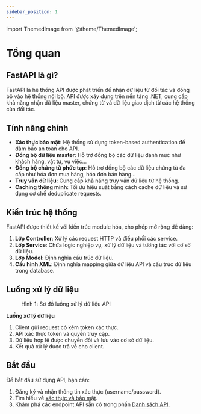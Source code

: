 ```yaml
---
sidebar_position: 1
---
```

import ThemedImage from '@theme/ThemedImage';

# Tổng quan

## FastAPI là gì?

FastAPI là hệ thống API được phát triển để nhận dữ liệu từ đối tác và đồng bộ vào hệ thống nội bộ. API được xây dựng trên nền tảng .NET, cung cấp khả năng nhận dữ liệu master, chứng từ và dữ liệu giao dịch từ các hệ thống của đối tác.

## Tính năng chính

- **Xác thực bảo mật**: Hệ thống sử dụng token-based authentication để đảm bảo an toàn cho API.
- **Đồng bộ dữ liệu master**: Hỗ trợ đồng bộ các dữ liệu danh mục như khách hàng, vật tư, vụ việc...
- **Đồng bộ chứng từ phức tạp**: Hỗ trợ đồng bộ các dữ liệu chứng từ đa cấp như hóa đơn mua hàng, hóa đơn bán hàng...
- **Truy vấn dữ liệu**: Cung cấp khả năng truy vấn dữ liệu từ hệ thống.
- **Caching thông minh**: Tối ưu hiệu suất bằng cách cache dữ liệu và sử dụng cơ chế deduplicate requests.

## Kiến trúc hệ thống

FastAPI được thiết kế với kiến trúc module hóa, cho phép mở rộng dễ dàng:

1. **Lớp Controller**: Xử lý các request HTTP và điều phối các service.
2. **Lớp Service**: Chứa logic nghiệp vụ, xử lý dữ liệu và tương tác với cơ sở dữ liệu.
3. **Lớp Model**: Định nghĩa cấu trúc dữ liệu.
4. **Cấu hình XML**: Định nghĩa mapping giữa dữ liệu API và cấu trúc dữ liệu trong database.

## Luồng xử lý dữ liệu

<figure style={{textAlign: 'center'}}>
  <ThemedImage
    alt="Sơ đồ luồng xử lý dữ liệu API"
    sources={{
      light: '/img/Mermaid-Intro-Diagram-light.svg',
      dark: '/img/Mermaid-Intro-Diagram-dark.svg',
    }}
    style={{maxWidth: "800px", margin: "0 auto", display: "block", width: "100%"}}
  />
  <figcaption style={{marginTop: '10px', fontSize: '14px', fontStyle: 'italic'}}>
    Hình 1: Sơ đồ luồng xử lý dữ liệu API
  </figcaption>
</figure>

**Luồng xử lý dữ liệu**
1. Client gửi request có kèm token xác thực.
2. API xác thực token và quyền truy cập.
3. Dữ liệu hợp lệ được chuyển đổi và lưu vào cơ sở dữ liệu.
4. Kết quả xử lý được trả về cho client.

## Bắt đầu

Để bắt đầu sử dụng API, bạn cần:

1. Đăng ký và nhận thông tin xác thực (username/password).
2. Tìm hiểu về [xác thực và bảo mật](./authentication).
3. Khám phá các endpoint API sẵn có trong phần [Danh sách API](./api/sync-data).